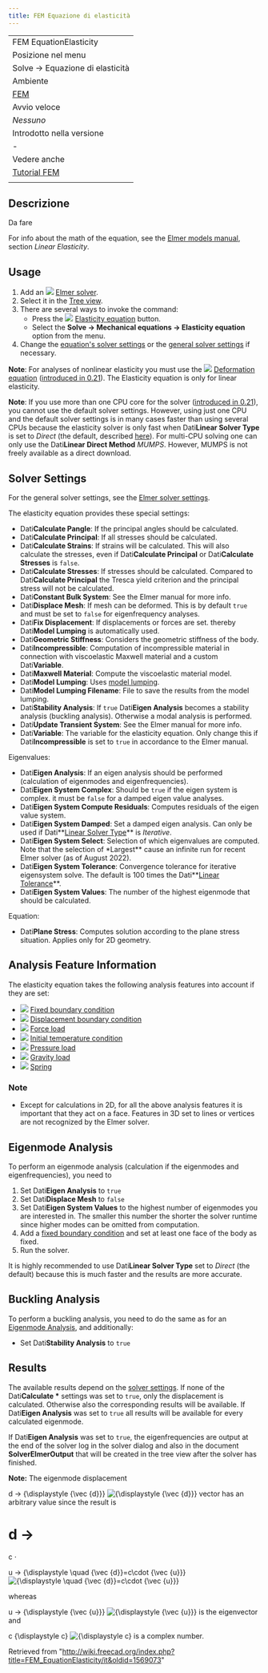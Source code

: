 ```yaml
---
title: FEM Equazione di elasticità
---
```


|                                                    |
| -------------------------------------------------- |
| FEM EquationElasticity                             |
| Posizione nel menu                                 |
| Solve → Equazione di elasticità                    |
| Ambiente                                           |
| [FEM](/FEM_Workbench/it "FEM Workbench/it")        |
| Avvio veloce                                       |
| _Nessuno_                                          |
| Introdotto nella versione                          |
| -                                                  |
| Vedere anche                                       |
| [Tutorial FEM](/FEM_tutorial/it "FEM tutorial/it") |
|                                                    |

## Descrizione

Da fare

For info about the math of the equation, see the [Elmer models manual](http://www.elmerfem.org/blog/documentation/), section _Linear Elasticity_.

## Usage

1. Add an ![](/images/FEM_SolverElmer.svg) [Elmer solver](/FEM_SolverElmer#Equations "FEM SolverElmer").
2. Select it in the [Tree view](/Tree_view "Tree view").
3. There are several ways to invoke the command:
   - Press the ![](/images/FEM_EquationElasticity.svg) [Elasticity equation](/FEM_EquationElasticity "FEM EquationElasticity") button.
   - Select the **Solve → Mechanical equations → Elasticity equation** option from the menu.
4. Change the [equation's solver settings](#Solver_Settings) or the [general solver settings](/FEM_SolverElmer_SolverSettings "FEM SolverElmer SolverSettings") if necessary.

**Note**: For analyses of nonlinear elasticity you must use the ![](/images/FEM_EquationDeformation.svg) [Deformation equation](/FEM_EquationDeformation "FEM EquationDeformation") ([introduced in 0.21](/Release_notes_0.21 "Release notes 0.21")). The Elasticity equation is only for linear elasticity.

**Note**: If you use more than one CPU core for the solver ([introduced in 0.21](/Release_notes_0.21 "Release notes 0.21")), you cannot use the default solver settings. However, using just one CPU and the default solver settings is in many cases faster than using several CPUs because the elasticity solver is only fast when Dati**Linear Solver Type** is set to _Direct_ (the default, described [here](/FEM_SolverElmer_SolverSettings#Linear_System "FEM SolverElmer SolverSettings")). For multi-CPU solving one can only use the Dati**Linear Direct Method** _MUMPS_. However, MUMPS is not freely available as a direct download.

## Solver Settings

For the general solver settings, see the [Elmer solver settings](/FEM_SolverElmer_SolverSettings "FEM SolverElmer SolverSettings").

The elasticity equation provides these special settings:

- Dati**Calculate Pangle**: If the principal angles should be calculated.
- Dati**Calculate Principal**: If all stresses should be calculated.
- Dati**Calculate Strains**: If strains will be calculated. This will also calculate the stresses, even if Dati**Calculate Principal** or Dati**Calculate Stresses** is `false`.
- Dati**Calculate Stresses**: If stresses should be calculated. Compared to Dati**Calculate Principal** the Tresca yield criterion and the principal stress will not be calculated.
- Dati**Constant Bulk System**: See the Elmer manual for more info.
- Dati**Displace Mesh**: If mesh can be deformed. This is by default `true` and must be set to `false` for eigenfrequency analyses.
- Dati**Fix Displacement**: If displacements or forces are set. thereby Dati**Model Lumping** is automatically used.
- Dati**Geometric Stiffness**: Considers the geometric stiffness of the body.
- Dati**Incompressible**: Computation of incompressible material in connection with viscoelastic Maxwell material and a custom Dati**Variable**.
- Dati**Maxwell Material**: Compute the viscoelastic material model.
- Dati**Model Lumping**: Uses [model lumping](https://en.wikipedia.org/wiki/Lumped-element_model).
- Dati**Model Lumping Filename**: File to save the results from the model lumping.
- Dati**Stability Analysis**: If `true` Dati**Eigen Analysis** becomes a stability analysis (buckling analysis). Otherwise a modal analysis is performed.
- Dati**Update Transient System**: See the Elmer manual for more info.
- Dati**Variable**: The variable for the elasticity equation. Only change this if Dati**Incompressible** is set to `true` in accordance to the Elmer manual.

Eigenvalues:

- Dati**Eigen Analysis**: If an eigen analysis should be performed (calculation of eigenmodes and eigenfrequencies).
- Dati**Eigen System Complex**: Should be `true` if the eigen system is complex. it must be `false` for a damped eigen value analyses.
- Dati**Eigen System Compute Residuals**: Computes residuals of the eigen value system.
- Dati**Eigen System Damped**: Set a damped eigen analysis. Can only be used if Dati**[Linear Solver Type](/FEM_SolverElmer_SolverSettings#Linear_System "FEM SolverElmer SolverSettings")** is _Iterative_.
- Dati**Eigen System Select**: Selection of which eigenvalues are computed. Note that the selection of \*Largest\*\* cause an infinite run for recent Elmer solver (as of August 2022).
- Dati**Eigen System Tolerance**: Convergence tolerance for iterative eigensystem solve. The default is 100 times the Dati**[Linear Tolerance](/FEM_SolverElmer_SolverSettings#Linear_System "FEM SolverElmer SolverSettings")**.
- Dati**Eigen System Values**: The number of the highest eigenmode that should be calculated.

Equation:

- Dati**Plane Stress**: Computes solution according to the plane stress situation. Applies only for 2D geometry.

## Analysis Feature Information

The elasticity equation takes the following analysis features into account if they are set:

- ![](/images/FEM_ConstraintFixed.svg) [Fixed boundary condition](/FEM_ConstraintFixed "FEM ConstraintFixed")
- ![](/images/FEM_ConstraintDisplacement.svg) [Displacement boundary condition](/FEM_ConstraintDisplacement "FEM ConstraintDisplacement")
- ![](/images/FEM_ConstraintForce.svg) [Force load](/FEM_ConstraintForce "FEM ConstraintForce")
- ![](/images/FEM_ConstraintInitialTemperature.svg) [Initial temperature condition](/FEM_ConstraintInitialTemperature "FEM ConstraintInitialTemperature")
- ![](/images/FEM_ConstraintPressure.svg) [Pressure load](/FEM_ConstraintPressure "FEM ConstraintPressure")
- ![](/images/FEM_ConstraintSelfWeight.svg) [Gravity load](/FEM_ConstraintSelfWeight "FEM ConstraintSelfWeight")
- ![](/images/FEM_ConstraintSpring.svg) [Spring](/FEM_ConstraintSpring "FEM ConstraintSpring")

### Note

- Except for calculations in 2D, for all the above analysis features it is important that they act on a face. Features in 3D set to lines or vertices are not recognized by the Elmer solver.

## Eigenmode Analysis

To perform an eigenmode analysis (calculation if the eigenmodes and eigenfrequencies), you need to

1. Set Dati**Eigen Analysis** to `true`
2. Set Dati**Displace Mesh** to `false`
3. Set Dati**Eigen System Values** to the highest number of eigenmodes you are interested in. The smaller this number the shorter the solver runtime since higher modes can be omitted from computation.
4. Add a [fixed boundary condition](/FEM_ConstraintFixed "FEM ConstraintFixed") and set at least one face of the body as fixed.
5. Run the solver.

It is highly recommended to use Dati**Linear Solver Type** set to _Direct_ (the default) because this is much faster and the results are more accurate.

## Buckling Analysis

To perform a buckling analysis, you need to do the same as for an [Eigenmode Analysis](#Eigenmode_Analysis), and additionally:

- Set Dati**Stability Analysis** to `true`

## Results

The available results depend on the [solver settings](#Solver_Settings). If none of the Dati**Calculate \*** settings was set to `true`, only the displacement is calculated. Otherwise also the corresponding results will be available. If Dati**Eigen Analysis** was set to `true` all results will be available for every calculated eigenmode.

If Dati**Eigen Analysis** was set to `true`, the eigenfrequencies are output at the end of the solver log in the solver dialog and also in the document **SolverElmerOutput** that will be created in the tree view after the solver has finished.

**Note:** The eigenmode displacement

d
→
{\displaystyle {\vec {d}}}
![{\displaystyle {\vec {d}}}](https://wikimedia.org/api/rest_v1/media/math/render/svg/3e1eb48ef8121a782f64c8453fa6f80a9ca26e2e) vector has an arbitrary value since the result is

d
→
=
c
⋅

u
→
{\displaystyle \quad {\vec {d}}=c\cdot {\vec {u}}}
![{\displaystyle \quad {\vec {d}}=c\cdot {\vec {u}}}](https://wikimedia.org/api/rest_v1/media/math/render/svg/f1be0746f478e825c4e54a17871405caccf6b694)

whereas

u
→
{\displaystyle {\vec {u}}}
![{\displaystyle {\vec {u}}}](https://wikimedia.org/api/rest_v1/media/math/render/svg/89c41e9cf70c5e5b56e2128a136985a75f90ba43) is the eigenvector and

c
{\displaystyle c}
![{\displaystyle c}](https://wikimedia.org/api/rest_v1/media/math/render/svg/86a67b81c2de995bd608d5b2df50cd8cd7d92455) is a complex number.

Retrieved from "<http://wiki.freecad.org/index.php?title=FEM_EquationElasticity/it&oldid=1569073>"
